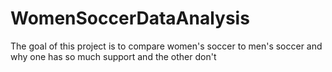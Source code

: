 # WomenSoccerDataAnalysis
The goal of this project is to compare women's soccer to men's soccer and why one has so much support and the other don't
